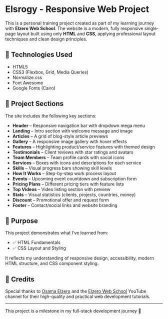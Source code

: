 # Elsrogy - Responsive Web Project

This is a personal training project created as part of my learning journey with **Elzero Web School**. The website is a modern, fully responsive single-page layout built using only **HTML** and **CSS**, applying professional layout techniques and clean design principles.

## 🔨 Technologies Used

- HTML5  
- CSS3 (Flexbox, Grid, Media Queries)  
- Normalize.css  
- Font Awesome  
- Google Fonts (Cairo)

## 📄 Project Sections

The site includes the following key sections:

- **Header** – Responsive navigation bar with dropdown mega menu  
- **Landing** – Intro section with welcome message and image  
- **Articles** – A grid of blog-style article previews  
- **Gallery** – A responsive image gallery with hover effects  
- **Features** – Highlighting product/service features with themed design  
- **Testimonials** – Client reviews with star ratings and avatars  
- **Team Members** – Team profile cards with social icons  
- **Services** – Boxes with icons and descriptions for each service  
- **Skills** – Visual progress bars showing skill levels  
- **How It Works** – Step-by-step work process layout  
- **Events** – Upcoming event countdown and subscription form  
- **Pricing Plans** – Different pricing tiers with feature lists  
- **Top Videos** – Video listing section with preview  
- **Stats** – Visual statistics (clients, projects, countries, money)  
- **Discount** – Promotional offer and request form  
- **Footer** – Contact/social links and website branding

## 🎯 Purpose

This project demonstrates what I’ve learned from:

- ✅ HTML Fundamentals  
- ✅ CSS Layout and Styling  

It reflects my understanding of responsive design, accessibility, modern HTML structure, and CSS component styling.

## 🙏 Credits

Special thanks to [Osama Elzero](https://elzero.org) and the [Elzero Web School](https://www.youtube.com/@ElzeroWebSchool) YouTube channel for their high-quality and practical web development tutorials.

---

This project is a milestone in my full-stack development journey 🚀
